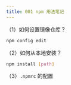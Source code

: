 ```yaml
---
title: 001 npm 用法笔记
---
```


（1）如何设置镜像仓库？
```bash
npm config edit
```

（2）如何从本地安装？
```bash
npm install [path]
```

（3）`.npmrc` 的配置